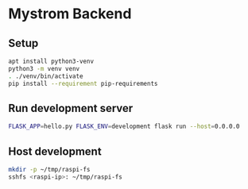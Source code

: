 # Mystrom Backend

## Setup

```sh
apt install python3-venv
python3 -m venv venv
. ./venv/bin/activate
pip install --requirement pip-requirements
```

## Run development server

```sh
FLASK_APP=hello.py FLASK_ENV=development flask run --host=0.0.0.0
```

## Host development

```sh
mkdir -p ~/tmp/raspi-fs
sshfs <raspi-ip>: ~/tmp/raspi-fs
```
